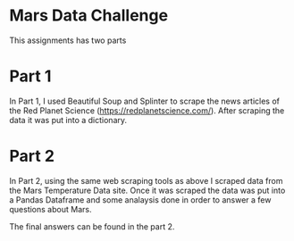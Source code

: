 # Mars Data Challenge
 
 This assignments has two parts

# Part 1

In Part 1, I used Beautiful Soup and Splinter to scrape the news articles of the Red Planet Science (https://redplanetscience.com/). After scraping the data it was put into a dictionary.

# Part 2

In Part 2, using the same web scraping tools as above I scraped data from the Mars Temperature Data site. Once it was scraped the data was put into a Pandas Dataframe and some analaysis done in order to answer a few questions about Mars.

The final answers can be found in the part 2. 
